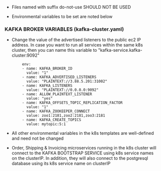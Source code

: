 * Files named with suffix do-not-use SHOULD NOT BE USED

* Environmental variables to be set are noted below

### KAFKA BROKER VARIABLES (kafka-cluster.yaml)

* Change the value of the advertised listeners to the public ec2 IP address. In case you want to run all services within the same k8s cluster, then you can name this variable to "kafka-service.kafka-cluster:9092"

```
        env:
        - name: KAFKA_BROKER_ID
          value: "1"
        - name: KAFKA_ADVERTISED_LISTENERS
          value: "PLAINTEXT://3.88.5.201:31002"
        - name: KAFKA_LISTENERS
          value: "PLAINTEXT://0.0.0.0:9092"
        - name: ALLOW_PLAINTEXT_LISTENER
          value: "yes"
        - name: KAFKA_OFFSETS_TOPIC_REPLICATION_FACTOR
          value: "1"
        - name: KAFKA_ZOOKEEPER_CONNECT
          value: zoo1:2181,zoo2:2181,zoo3:2181
        - name: KAFKA_CREATE_TOPICS
          value: mytopic:5:1
```

* All other environmental variables in the k8s templates are well-defined and need not be changed

* Order, Shipping & Invoicing microservices running in the k8s cluster will connect to the KAFKA BOOTSTRAP SERVICE using k8s service names on the clusterIP. In addition, they will also connect to the postgresql database using its k8s service name on clusterIP

